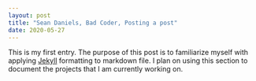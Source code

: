 ```yaml
---
layout: post
title: "Sean Daniels, Bad Coder, Posting a post"
date: 2020-05-27
---
```


This is my first entry. The purpose of this post is to familiarize myself with applying  [Jekyll](http://jeyllrb.com) formatting to markdown file. I plan on using this section to document the projects that I am currently working on.


